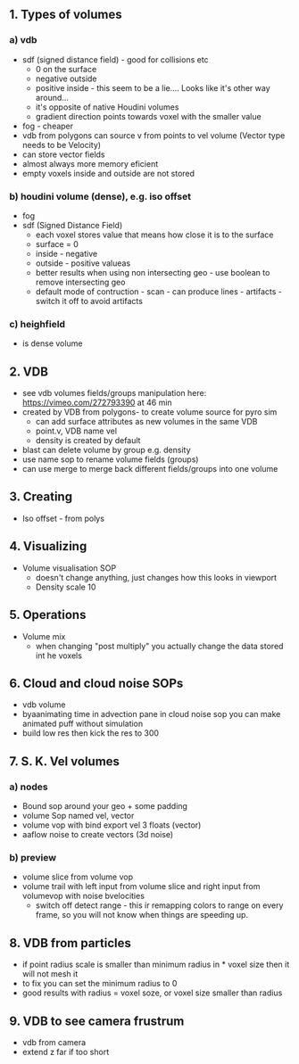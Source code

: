 ## 1. Types of volumes
### a) vdb
- sdf (signed distance field) - good for collisions etc
  - 0 on the surface
  - negative outside
  - positive inside - this seem to be a lie.... Looks like it's other way around...
  - it's opposite of native Houdini volumes
  - gradient direction points towards voxel with the smaller value
- fog - cheaper
- vdb from polygons can source v from points to vel volume (Vector type needs to be Velocity)
- can store vector fields
- almost always more memory eficient
- empty voxels inside and outside are not stored
### b) houdini volume (dense), e.g. iso offset
- fog
- sdf (Signed Distance Field)
  - each voxel stores value that means how close it is to the surface
  - surface = 0
  - inside - negative
  - outside - positive valueas
  - better results when using non intersecting geo - use boolean to remove intersecting geo
  - default mode of contruction - scan - can produce lines - artifacts - switch it off to avoid artifacts
### c) heighfield 
- is dense volume
## 2. VDB
- see vdb volumes fields/groups manipulation here: https://vimeo.com/272793390 at 46 min
- created by VDB from polygons- to create volume source for pyro sim
  - can add surface attributes as new volumes in the same VDB
  - point.v, VDB name vel
  - density is created by default
- blast can delete volume by group e.g. density
- use name sop to rename volume fields (groups)
- can use merge to merge back different fields/groups into one volume
## 3. Creating
- Iso offset - from polys
## 4. Visualizing
- Volume visualisation SOP
  - doesn't change anything, just changes how this looks in viewport
  - Density scale 10
## 5. Operations
- Volume mix
  - when changing "post multiply" you actually change the data stored int he voxels
## 6. Cloud and cloud noise SOPs
- vdb volume
- byaanimating time in advection pane in cloud noise sop you can make animated puff without simulation
- build low res then kick the res to 300
## 7. S. K. Vel volumes
### a) nodes
- Bound sop around your geo + some padding
- volume Sop named vel, vector
- volume vop with bind export vel 3 floats (vector)
- aaflow noise to create vectors (3d noise)
### b) preview
- volume slice from volume vop
- volume trail with left input from volume slice and right input from volumevop with noise bvelocities
  - switch off detect range - this ir remapping colors to range on every frame, so you will not know when things are speeding up.
## 8. VDB from particles
- if point radius scale is smaller than minimum radius in * voxel size then it will not mesh it
- to fix you can set the minimum radius to 0
- good results with radius = voxel soze, or voxel size smaller than radius
## 9. VDB to see camera frustrum
- vdb from camera
- extend z far if too short
  
  
